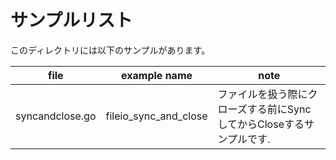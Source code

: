 # サンプルリスト

このディレクトリには以下のサンプルがあります。

| file            | example name          | note                                                                 |
| --------------- | --------------------- | -------------------------------------------------------------------- |
| syncandclose.go | fileio_sync_and_close | ファイルを扱う際にクローズする前にSyncしてからCloseするサンプルです. |
